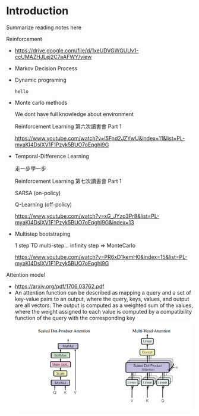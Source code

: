 # Introduction

Summarize reading notes here

Reinforcement
- https://drive.google.com/file/d/1xeUDVGWGUUv1-ccUMAZHJLej2C7aAFWY/view
- Markov Decision Process
- Dynamic programing

    ```
    hello
    ```

- Monte carlo methods

    We dont have full knowledge about environment

    Reinforcement Learning 第六次讀書會 Part 1

    https://www.youtube.com/watch?v=l5Fnd2JZYwU&index=11&list=PL-myaKI4DslXV1F1Pzyk5BUO7oEpghl9G

- Temporal-Difference Learning

    走一步學一步

    Reinforcement Learning 第七次讀書會 Part 1

    SARSA (on-policy)

    Q-Learning (off-policy)

    https://www.youtube.com/watch?v=xG_JYzo3Pr8&list=PL-myaKI4DslXV1F1Pzyk5BUO7oEpghl9G&index=13

- Multistep bootstraping

    1 step TD
    multi-step...
    infinity step => MonteCarlo
    

    https://www.youtube.com/watch?v=PR6xD1kemH0&index=15&list=PL-myaKI4DslXV1F1Pzyk5BUO7oEpghl9G

Attention model
- https://arxiv.org/pdf/1706.03762.pdf
- An attention function can be described as mapping a query and a set of key-value pairs to an output,
where the query, keys, values, and output are all vectors. The output is computed as a weighted sum
of the values, where the weight assigned to each value is computed by a compatibility function of the
query with the corresponding key
![Alt text](IMG20180405_01_attention.jpg "Optional title") 
